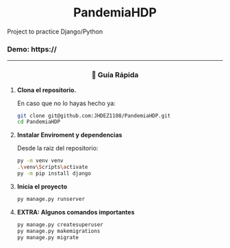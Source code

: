 <h1 align="center">
PandemiaHDP
</h1>
Project to practice Django/Python

### Demo: https://
--------
<h3 align="center">
🤖 Guía Rápida
</h3>

1.  **Clona el repositorio.**

    En caso que no lo hayas hecho ya: 

    ```sh
    git clone git@github.com:JHDEZ1108/PandemiaHDP.git
    cd PandemiaHDP
    ```
    
2.  **Instalar Enviroment y dependencias**

    Desde la raiz del repositorio:

    ```sh
    py -m venv venv
    .\venv\Scripts\activate
    py -m pip install django
    ```

3.  **Inicia el proyecto**

    ```sh
    py manage.py runserver
    ```
    
4.  **EXTRA: Algunos comandos importantes**
    ```sh
    py manage.py createsuperuser
    py manage.py makemigrations 
    py manage.py migrate 
    ```